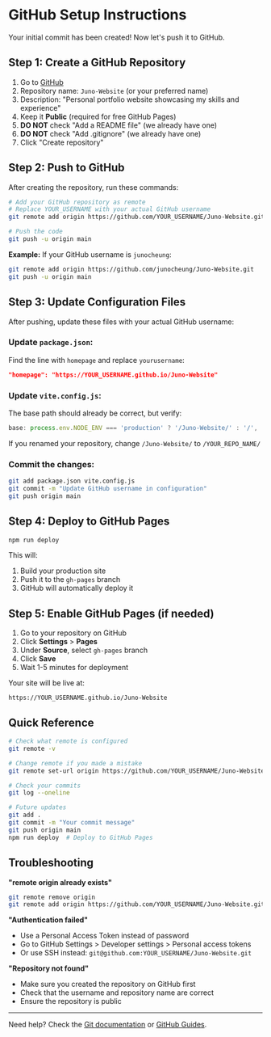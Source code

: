 # GitHub Setup Instructions

Your initial commit has been created! Now let's push it to GitHub.

## Step 1: Create a GitHub Repository

1. Go to [GitHub](https://github.com/new)
2. Repository name: `Juno-Website` (or your preferred name)
3. Description: "Personal portfolio website showcasing my skills and experience"
4. Keep it **Public** (required for free GitHub Pages)
5. **DO NOT** check "Add a README file" (we already have one)
6. **DO NOT** check "Add .gitignore" (we already have one)
7. Click "Create repository"

## Step 2: Push to GitHub

After creating the repository, run these commands:

```bash
# Add your GitHub repository as remote
# Replace YOUR_USERNAME with your actual GitHub username
git remote add origin https://github.com/YOUR_USERNAME/Juno-Website.git

# Push the code
git push -u origin main
```

**Example:**
If your GitHub username is `junocheung`:
```bash
git remote add origin https://github.com/junocheung/Juno-Website.git
git push -u origin main
```

## Step 3: Update Configuration Files

After pushing, update these files with your actual GitHub username:

### Update `package.json`:
Find the line with `homepage` and replace `yourusername`:
```json
"homepage": "https://YOUR_USERNAME.github.io/Juno-Website"
```

### Update `vite.config.js`:
The base path should already be correct, but verify:
```javascript
base: process.env.NODE_ENV === 'production' ? '/Juno-Website/' : '/',
```

If you renamed your repository, change `/Juno-Website/` to `/YOUR_REPO_NAME/`

### Commit the changes:
```bash
git add package.json vite.config.js
git commit -m "Update GitHub username in configuration"
git push origin main
```

## Step 4: Deploy to GitHub Pages

```bash
npm run deploy
```

This will:
1. Build your production site
2. Push it to the `gh-pages` branch
3. GitHub will automatically deploy it

## Step 5: Enable GitHub Pages (if needed)

1. Go to your repository on GitHub
2. Click **Settings** > **Pages**
3. Under **Source**, select `gh-pages` branch
4. Click **Save**
5. Wait 1-5 minutes for deployment

Your site will be live at:
```
https://YOUR_USERNAME.github.io/Juno-Website
```

## Quick Reference

```bash
# Check what remote is configured
git remote -v

# Change remote if you made a mistake
git remote set-url origin https://github.com/YOUR_USERNAME/Juno-Website.git

# Check your commits
git log --oneline

# Future updates
git add .
git commit -m "Your commit message"
git push origin main
npm run deploy  # Deploy to GitHub Pages
```

## Troubleshooting

**"remote origin already exists"**
```bash
git remote remove origin
git remote add origin https://github.com/YOUR_USERNAME/Juno-Website.git
```

**"Authentication failed"**
- Use a Personal Access Token instead of password
- Go to GitHub Settings > Developer settings > Personal access tokens
- Or use SSH instead: `git@github.com:YOUR_USERNAME/Juno-Website.git`

**"Repository not found"**
- Make sure you created the repository on GitHub first
- Check that the username and repository name are correct
- Ensure the repository is public

---

Need help? Check the [Git documentation](https://git-scm.com/doc) or [GitHub Guides](https://guides.github.com/).

